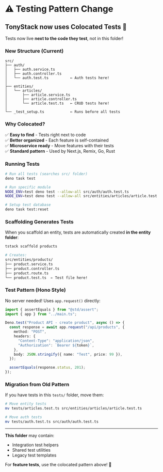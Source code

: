 # ⚠️ Testing Pattern Change

## TonyStack now uses **Colocated Tests** 🎯

Tests now live **next to the code they test**, not in this folder!

### New Structure (Current)

```text
src/
├── auth/
│   ├── auth.service.ts
│   ├── auth.controller.ts
│   └── auth.test.ts          ← Auth tests here!
│
├── entities/
│   └── articles/
│       ├── article.service.ts
│       ├── article.controller.ts
│       └── article.test.ts   ← CRUD tests here!
│
└── _test_setup.ts            ← Runs before all tests
```

### Why Colocated?

✅ **Easy to find** - Tests right next to code\
✅ **Better organized** - Each feature is self-contained\
✅ **Microservice ready** - Move features with their tests\
✅ **Standard pattern** - Used by Next.js, Remix, Go, Rust

### Running Tests

```bash
# Run all tests (searches src/ folder)
deno task test

# Run specific module
NODE_ENV=test deno test --allow-all src/auth/auth.test.ts
NODE_ENV=test deno test --allow-all src/entities/articles/article.test.ts

# Setup test database
deno task test:reset
```

### Scaffolding Generates Tests

When you scaffold an entity, tests are automatically created **in the entity
folder**:

```bash
tstack scaffold products

# Creates:
src/entities/products/
├── product.service.ts
├── product.controller.ts
├── product.route.ts
└── product.test.ts  ← Test file here!
```

### Test Pattern (Hono Style)

No server needed! Uses `app.request()` directly:

```typescript
import { assertEquals } from "@std/assert";
import { app } from "../main.ts";

Deno.test("Product API - create product", async () => {
  const response = await app.request("/api/products", {
    method: "POST",
    headers: {
      "Content-Type": "application/json",
      "Authorization": `Bearer ${token}`,
    },
    body: JSON.stringify({ name: "Test", price: 99 }),
  });

  assertEquals(response.status, 201);
});
```

### Migration from Old Pattern

If you have tests in this `tests/` folder, move them:

```bash
# Move entity tests
mv tests/articles.test.ts src/entities/articles/article.test.ts

# Move auth tests
mv tests/auth.test.ts src/auth/auth.test.ts
```

---

**This folder** may contain:

- Integration test helpers
- Shared test utilities
- Legacy test templates

For **feature tests**, use the colocated pattern above! 🚀
